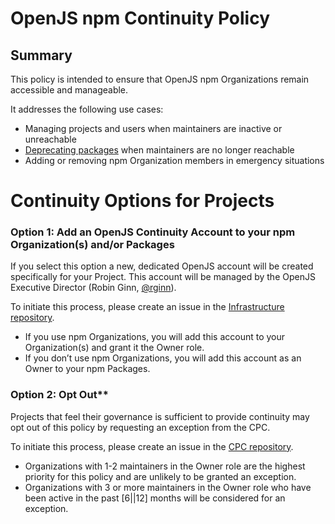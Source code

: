 # OpenJS npm Continuity Policy

## Summary

This policy is intended to ensure that OpenJS npm Organizations remain accessible and manageable.

It addresses the following use cases:

* Managing projects and users when maintainers are inactive or unreachable  
* [Deprecating packages](https://docs.npmjs.com/deprecating-and-undeprecating-packages-or-package-versions) when maintainers are no longer reachable  
* Adding or removing npm Organization members in emergency situations

# Continuity Options for Projects

### Option 1: Add an OpenJS Continuity Account to your npm Organization(s) and/or Packages

If you select this option a new, dedicated OpenJS account will be created specifically for your Project. This account will be managed by the OpenJS Executive Director (Robin Ginn, [@rginn](https://github.com/rginn)).

To initiate this process, please create an issue in the [Infrastructure repository](https://github.com/openjs-foundation/infrastructure/issues/new?template=IT-SUPPORT-REQUEST.yml).

* If you use npm Organizations, you will add this account to your Organization(s) and grant it the Owner role.  
* If you don’t use npm Organizations, you will add this account as an Owner to your npm Packages.

### Option 2: Opt Out**

Projects that feel their governance is sufficient to provide continuity may opt out of this policy by requesting an exception from the CPC.

To initiate this process, please create an issue in the [CPC repository](https://github.com/openjs-foundation/cross-project-council/issues).

- Organizations with 1-2 maintainers in the Owner role are the highest priority for this policy and are unlikely to be granted an exception.  
- Organizations with 3 or more maintainers in the Owner role who have been active in the past [6||12] months will be considered for an exception.

